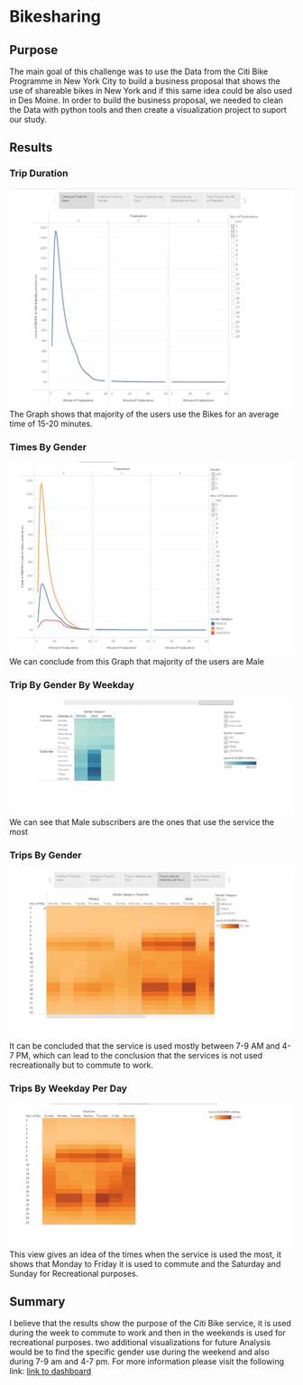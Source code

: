 # Bikesharing
## Purpose
The main goal of this challenge was to use the Data from the Citi Bike Programme in New York City to build a business proposal that shows the use of shareable bikes in New York and if this same idea could be also used in Des Moine. In order to build the business proposal, we needed to clean the Data with python tools and then create a visualization project to suport our study.
## Results
### Trip Duration
![times_for_users.png](https://github.com/Smayorga97/bikesharing/blob/main/Images/times_for_users.png)
The Graph shows that majority of the users use the Bikes for an average time of 15-20 minutes.
### Times By Gender
![times_by_gender.png](https://github.com/Smayorga97/bikesharing/blob/main/Images/times_by_gender.png)
We can conclude from this Graph that majority of the users are Male
### Trip By Gender By Weekday
![tips_by_gender_by_weekend.png](https://github.com/Smayorga97/bikesharing/blob/main/Images/tips_by_gender_by_weekend.png)
We can see that Male subscribers are the ones that use the service the most
### Trips By Gender
![trips_by_gender.png](https://github.com/Smayorga97/bikesharing/blob/main/Images/trips_by_gender.png)
It can be concluded that the service is used mostly between 7-9 AM and 4-7 PM, which can lead to the conclusion that the services is not used recreationally but to commute to work.
### Trips By Weekday Per Day
![trips_by_weekday_per_day.png](https://github.com/Smayorga97/bikesharing/blob/main/Images/trips_by_weekday_per_day.png)
This view gives an idea of the times when the service is used the most, it shows that Monday to Friday it is used to commute and the Saturday and Sunday for Recreational purposes.
## Summary
I believe that the results show the purpose of the Citi Bike service, it is used during the week to commute to work and then in the weekends is used for recreational purposes. two additional visualizations for future Analysis would be to find the specific gender use during the weekend and also during 7-9 am and 4-7 pm.
For more information please visit the following link:
[link to dashboard](https://public.tableau.com/app/profile/santiago.mayorga/viz/NYCCitibikeAnalysysStory/NYCCitibikeAnalysysStory)
